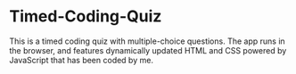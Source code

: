 # Timed-Coding-Quiz
This is a timed coding quiz with multiple-choice questions. The app runs in the browser, and features dynamically updated HTML and CSS powered by JavaScript that has been coded by me. 
